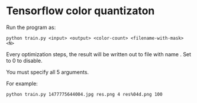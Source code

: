 Tensorflow color quantizaton
============================

Run the program as:

```
python train.py <input> <output> <color-count> <filename-with-mask> <N>
```

Every <N> optimization steps, the result will be written out to file with name <filename-with-mask>. Set <N> to 0 to disable.

You must specify all 5 arguments.

For example:

```
python train.py 1477775644004.jpg res.png 4 res%04d.png 100
```
